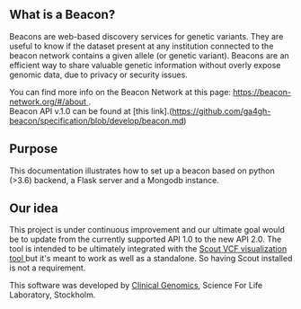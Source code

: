 ## What is a Beacon?
Beacons are web-based discovery services for genetic variants. They are useful to know if the dataset present at any institution connected to the beacon network contains a given allele (or genetic variant). Beacons are an efficient way to share valuable genetic information without overly expose genomic data, due to privacy or security issues.

You can find more info on the Beacon Network at this page: [ https://beacon-network.org/#/about ](https://beacon-network.org/#/about). <br>
Beacon API v.1.0 can be found at [this link].(https://github.com/ga4gh-beacon/specification/blob/develop/beacon.md)   


## Purpose
This documentation illustrates how to set up a beacon based on python (>3.6) backend, a Flask server and a Mongodb instance.


## Our idea
This project is under continuous improvement and our ultimate goal would be to update from the currently supported API 1.0 to the new API 2.0. The tool is intended to be ultimately integrated with the [ Scout VCF visualization tool ](https://github.com/Clinical-Genomics/scout) but it's meant to work as well as a standalone. So having Scout installed is not a requirement.


This software was developed by [Clinical Genomics](https://github.com/Clinical-Genomics), Science For Life Laboratory, Stockholm.
